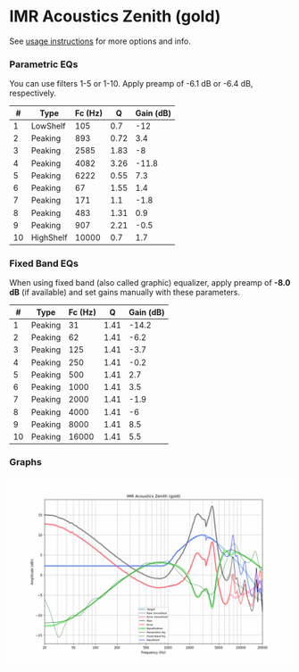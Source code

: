 # IMR Acoustics Zenith (gold)
See [usage instructions](https://github.com/jaakkopasanen/AutoEq#usage) for more options and info.

### Parametric EQs
You can use filters 1-5 or 1-10. Apply preamp of -6.1 dB or -6.4 dB, respectively.

|   # | Type      |   Fc (Hz) |    Q |   Gain (dB) |
|-----|-----------|-----------|------|-------------|
|   1 | LowShelf  |       105 | 0.7  |       -12   |
|   2 | Peaking   |       893 | 0.72 |         3.4 |
|   3 | Peaking   |      2585 | 1.83 |        -8   |
|   4 | Peaking   |      4082 | 3.26 |       -11.8 |
|   5 | Peaking   |      6222 | 0.55 |         7.3 |
|   6 | Peaking   |        67 | 1.55 |         1.4 |
|   7 | Peaking   |       171 | 1.1  |        -1.8 |
|   8 | Peaking   |       483 | 1.31 |         0.9 |
|   9 | Peaking   |       907 | 2.21 |        -0.5 |
|  10 | HighShelf |     10000 | 0.7  |         1.7 |

### Fixed Band EQs
When using fixed band (also called graphic) equalizer, apply preamp of **-8.0 dB** (if available) and set gains manually with these parameters.

|   # | Type    |   Fc (Hz) |    Q |   Gain (dB) |
|-----|---------|-----------|------|-------------|
|   1 | Peaking |        31 | 1.41 |       -14.2 |
|   2 | Peaking |        62 | 1.41 |        -6.2 |
|   3 | Peaking |       125 | 1.41 |        -3.7 |
|   4 | Peaking |       250 | 1.41 |        -0.2 |
|   5 | Peaking |       500 | 1.41 |         2.7 |
|   6 | Peaking |      1000 | 1.41 |         3.5 |
|   7 | Peaking |      2000 | 1.41 |        -1.9 |
|   8 | Peaking |      4000 | 1.41 |        -6   |
|   9 | Peaking |      8000 | 1.41 |         8.5 |
|  10 | Peaking |     16000 | 1.41 |         5.5 |

### Graphs
![](./IMR%20Acoustics%20Zenith%20(gold).png)

